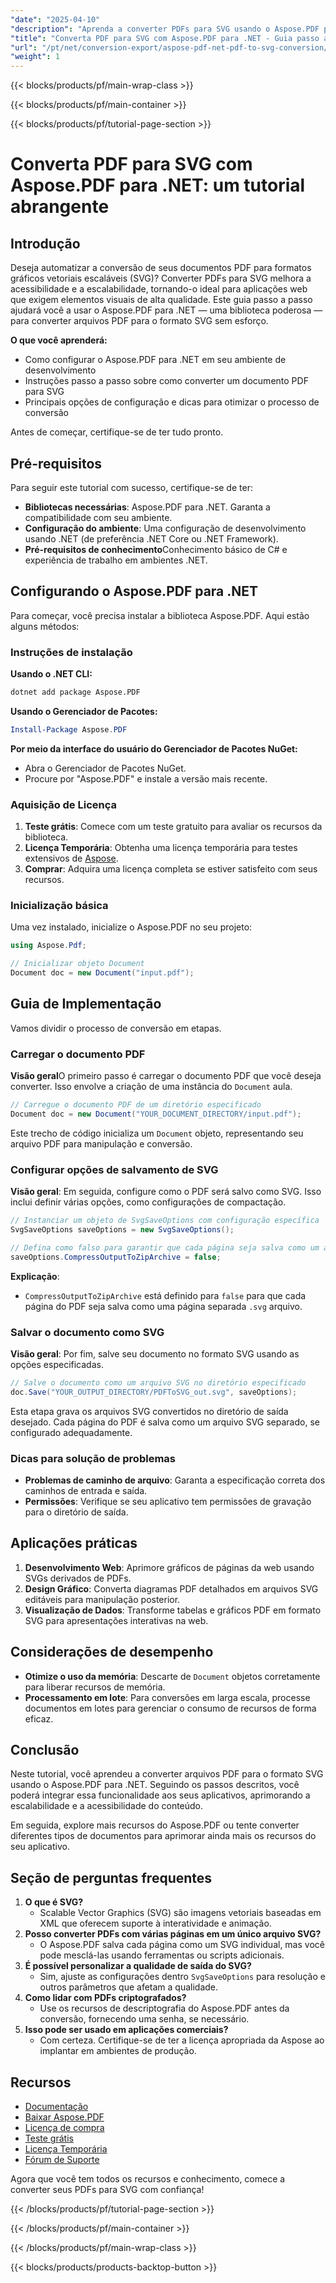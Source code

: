 ```yaml
---
"date": "2025-04-10"
"description": "Aprenda a converter PDFs para SVG usando o Aspose.PDF para .NET. Este guia completo aborda configuração, etapas de conversão e dicas de otimização."
"title": "Converta PDF para SVG com Aspose.PDF para .NET - Guia passo a passo"
"url": "/pt/net/conversion-export/aspose-pdf-net-pdf-to-svg-conversion/"
"weight": 1
---
```


{{< blocks/products/pf/main-wrap-class >}}

{{< blocks/products/pf/main-container >}}

{{< blocks/products/pf/tutorial-page-section >}}


# Converta PDF para SVG com Aspose.PDF para .NET: um tutorial abrangente

## Introdução

Deseja automatizar a conversão de seus documentos PDF para formatos gráficos vetoriais escaláveis (SVG)? Converter PDFs para SVG melhora a acessibilidade e a escalabilidade, tornando-o ideal para aplicações web que exigem elementos visuais de alta qualidade. Este guia passo a passo ajudará você a usar o Aspose.PDF para .NET — uma biblioteca poderosa — para converter arquivos PDF para o formato SVG sem esforço.

**O que você aprenderá:**
- Como configurar o Aspose.PDF para .NET em seu ambiente de desenvolvimento
- Instruções passo a passo sobre como converter um documento PDF para SVG
- Principais opções de configuração e dicas para otimizar o processo de conversão

Antes de começar, certifique-se de ter tudo pronto.

## Pré-requisitos

Para seguir este tutorial com sucesso, certifique-se de ter:
- **Bibliotecas necessárias**: Aspose.PDF para .NET. Garanta a compatibilidade com seu ambiente.
- **Configuração do ambiente**: Uma configuração de desenvolvimento usando .NET (de preferência .NET Core ou .NET Framework).
- **Pré-requisitos de conhecimento**Conhecimento básico de C# e experiência de trabalho em ambientes .NET.

## Configurando o Aspose.PDF para .NET

Para começar, você precisa instalar a biblioteca Aspose.PDF. Aqui estão alguns métodos:

### Instruções de instalação

**Usando o .NET CLI:**

```bash
dotnet add package Aspose.PDF
```

**Usando o Gerenciador de Pacotes:**

```powershell
Install-Package Aspose.PDF
```

**Por meio da interface do usuário do Gerenciador de Pacotes NuGet:**
- Abra o Gerenciador de Pacotes NuGet.
- Procure por "Aspose.PDF" e instale a versão mais recente.

### Aquisição de Licença
1. **Teste grátis**: Comece com um teste gratuito para avaliar os recursos da biblioteca.
2. **Licença Temporária**: Obtenha uma licença temporária para testes extensivos de [Aspose](https://purchase.aspose.com/temporary-license/).
3. **Comprar**: Adquira uma licença completa se estiver satisfeito com seus recursos.

### Inicialização básica

Uma vez instalado, inicialize o Aspose.PDF no seu projeto:

```csharp
using Aspose.Pdf;

// Inicializar objeto Document
Document doc = new Document("input.pdf");
```

## Guia de Implementação

Vamos dividir o processo de conversão em etapas.

### Carregar o documento PDF

**Visão geral**O primeiro passo é carregar o documento PDF que você deseja converter. Isso envolve a criação de uma instância do `Document` aula.

```csharp
// Carregue o documento PDF de um diretório especificado
Document doc = new Document("YOUR_DOCUMENT_DIRECTORY/input.pdf");
```

Este trecho de código inicializa um `Document` objeto, representando seu arquivo PDF para manipulação e conversão.

### Configurar opções de salvamento de SVG

**Visão geral**: Em seguida, configure como o PDF será salvo como SVG. Isso inclui definir várias opções, como configurações de compactação.

```csharp
// Instanciar um objeto de SvgSaveOptions com configuração específica
SvgSaveOptions saveOptions = new SvgSaveOptions();

// Defina como falso para garantir que cada página seja salva como um arquivo .svg individual
saveOptions.CompressOutputToZipArchive = false;
```

**Explicação**: 
- `CompressOutputToZipArchive` está definido para `false` para que cada página do PDF seja salva como uma página separada `.svg` arquivo.

### Salvar o documento como SVG

**Visão geral**: Por fim, salve seu documento no formato SVG usando as opções especificadas.

```csharp
// Salve o documento como um arquivo SVG no diretório especificado
doc.Save("YOUR_OUTPUT_DIRECTORY/PDFToSVG_out.svg", saveOptions);
```

Esta etapa grava os arquivos SVG convertidos no diretório de saída desejado. Cada página do PDF é salva como um arquivo SVG separado, se configurado adequadamente.

### Dicas para solução de problemas
- **Problemas de caminho de arquivo**: Garanta a especificação correta dos caminhos de entrada e saída.
- **Permissões**: Verifique se seu aplicativo tem permissões de gravação para o diretório de saída.

## Aplicações práticas

1. **Desenvolvimento Web**: Aprimore gráficos de páginas da web usando SVGs derivados de PDFs.
2. **Design Gráfico**: Converta diagramas PDF detalhados em arquivos SVG editáveis para manipulação posterior.
3. **Visualização de Dados**: Transforme tabelas e gráficos PDF em formato SVG para apresentações interativas na web.

## Considerações de desempenho

- **Otimize o uso da memória**: Descarte de `Document` objetos corretamente para liberar recursos de memória.
- **Processamento em lote**: Para conversões em larga escala, processe documentos em lotes para gerenciar o consumo de recursos de forma eficaz.

## Conclusão

Neste tutorial, você aprendeu a converter arquivos PDF para o formato SVG usando o Aspose.PDF para .NET. Seguindo os passos descritos, você poderá integrar essa funcionalidade aos seus aplicativos, aprimorando a escalabilidade e a acessibilidade do conteúdo.

Em seguida, explore mais recursos do Aspose.PDF ou tente converter diferentes tipos de documentos para aprimorar ainda mais os recursos do seu aplicativo.

## Seção de perguntas frequentes

1. **O que é SVG?**
   - Scalable Vector Graphics (SVG) são imagens vetoriais baseadas em XML que oferecem suporte à interatividade e animação.
2. **Posso converter PDFs com várias páginas em um único arquivo SVG?**
   - O Aspose.PDF salva cada página como um SVG individual, mas você pode mesclá-las usando ferramentas ou scripts adicionais.
3. **É possível personalizar a qualidade de saída do SVG?**
   - Sim, ajuste as configurações dentro `SvgSaveOptions` para resolução e outros parâmetros que afetam a qualidade.
4. **Como lidar com PDFs criptografados?**
   - Use os recursos de descriptografia do Aspose.PDF antes da conversão, fornecendo uma senha, se necessário.
5. **Isso pode ser usado em aplicações comerciais?**
   - Com certeza. Certifique-se de ter a licença apropriada da Aspose ao implantar em ambientes de produção.

## Recursos
- [Documentação](https://reference.aspose.com/pdf/net/)
- [Baixar Aspose.PDF](https://releases.aspose.com/pdf/net/)
- [Licença de compra](https://purchase.aspose.com/buy)
- [Teste grátis](https://releases.aspose.com/pdf/net/)
- [Licença Temporária](https://purchase.aspose.com/temporary-license/)
- [Fórum de Suporte](https://forum.aspose.com/c/pdf/10)

Agora que você tem todos os recursos e conhecimento, comece a converter seus PDFs para SVG com confiança!


{{< /blocks/products/pf/tutorial-page-section >}}

{{< /blocks/products/pf/main-container >}}

{{< /blocks/products/pf/main-wrap-class >}}

{{< blocks/products/products-backtop-button >}}